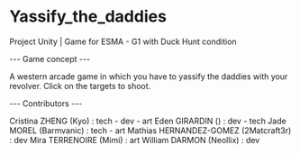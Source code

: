 # Yassify_the_daddies
 Project Unity | Game for ESMA - G1 with Duck Hunt condition


--- Game concept ---

A western arcade game in which you have to yassify the daddies with your revolver.
Click on the targets to shoot.


--- Contributors ---

Cristina ZHENG (Kyo) : tech - dev - art
Eden GIRARDIN () : dev - tech
Jade MOREL (Barmvanic) : tech - art
Mathias HERNANDEZ-GOMEZ (2Matcraft3r) : dev
Mira TERRENOIRE (Mimi) : art
William DARMON (Neollix) : dev